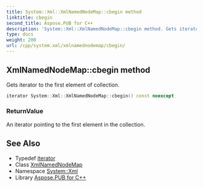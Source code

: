 ```yaml
---
title: System::Xml::XmlNamedNodeMap::cbegin method
linktitle: cbegin
second_title: Aspose.PUB for C++
description: 'System::Xml::XmlNamedNodeMap::cbegin method. Gets iterator to the first element of collection in C++.'
type: docs
weight: 200
url: /cpp/system.xml/xmlnamednodemap/cbegin/
---
```

## XmlNamedNodeMap::cbegin method


Gets iterator to the first element of collection.

```cpp
iterator System::Xml::XmlNamedNodeMap::cbegin() const noexcept
```


### ReturnValue

An iterator pointing to the first element in the collection.

## See Also

* Typedef [iterator](../iterator/)
* Class [XmlNamedNodeMap](../)
* Namespace [System::Xml](../../)
* Library [Aspose.PUB for C++](../../../)
